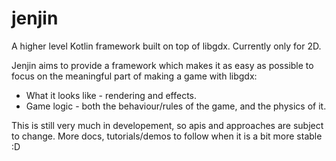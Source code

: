 # jenjin

A higher level Kotlin framework built on top of libgdx. Currently only for 2D.


Jenjin aims to provide a framework which makes it as easy as possible to focus on the meaningful part of making a game with libgdx:

   * What it looks like  - rendering and effects.
   * Game logic - both the behaviour/rules of the game, and the physics of it.
   
This is still very much in developement, so apis and approaches are subject to change. More docs, tutorials/demos to follow when it is a bit more stable :D




